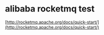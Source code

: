 # alibaba rocketmq test

[http://rocketmq.apache.org/docs/quick-start/](http://rocketmq.apache.org/docs/quick-start/)
